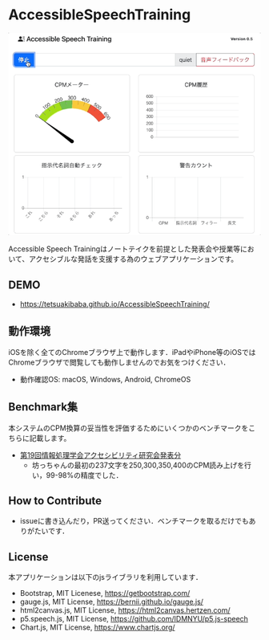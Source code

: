 # AccessibleSpeechTraining

![teaser](teaser.gif)

Accessible Speech Trainingはノートテイクを前提とした発表会や授業等において、アクセシブルな発話を支援する為のウェブアプリケーションです。

## DEMO
  * https://tetsuakibaba.github.io/AccessibleSpeechTraining/

## 動作環境
iOSを除く全てのChromeブラウザ上で動作します．iPadやiPhone等のiOSではChromeブラウザで閲覧しても動作しませんのでお気をつけください．
  * 動作確認OS: macOS, Windows, Android, ChromeOS


## Benchmark集
本システムのCPM換算の妥当性を評価するためにいくつかのベンチマークをこちらに記載します。

  * [第19回情報処理学会アクセシビリティ研究会発表分](./benchmarks/aac019/README.md)
    * 坊っちゃんの最初の237文字を250,300,350,400のCPM読み上げを行い，99-98%の精度でした．

## How to Contribute
  * issueに書き込んだり，PR送ってください．ベンチマークを取るだけでもありがたいです．

## License
本アプリケーションは以下のjsライブラリを利用しています．
  * Bootstrap, MIT Licenese, https://getbootstrap.com/
  * gauge.js, MIT License, https://bernii.github.io/gauge.js/
  * html2canvas.js, MIT License, https://html2canvas.hertzen.com/
  * p5.speech.js, MIT License, https://github.com/IDMNYU/p5.js-speech
  * Chart.js, MIT License, https://www.chartjs.org/